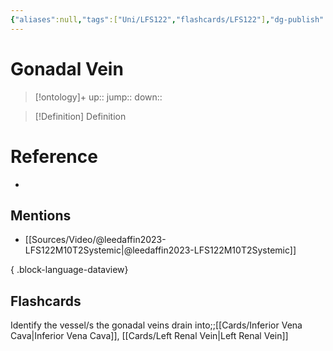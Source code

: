 ```yaml
---
{"aliases":null,"tags":["Uni/LFS122","flashcards/LFS122"],"dg-publish":true,"permalink":"/cards/gonadal-vein/","dgPassFrontmatter":true}
---
```


# Gonadal Vein

> [!ontology]+
> up:: 
> jump:: 
> down:: 

> [!Definition] Definition

# Reference

- 

## Mentions

- [[Sources/Video/@leedaffin2023-LFS122M10T2Systemic\|@leedaffin2023-LFS122M10T2Systemic]]

{ .block-language-dataview}

## Flashcards

Identify the vessel/s the gonadal veins drain into;;[[Cards/Inferior Vena Cava\|Inferior Vena Cava]], [[Cards/Left Renal Vein\|Left Renal Vein]]
<!--SR:!2023-10-26,2,150-->